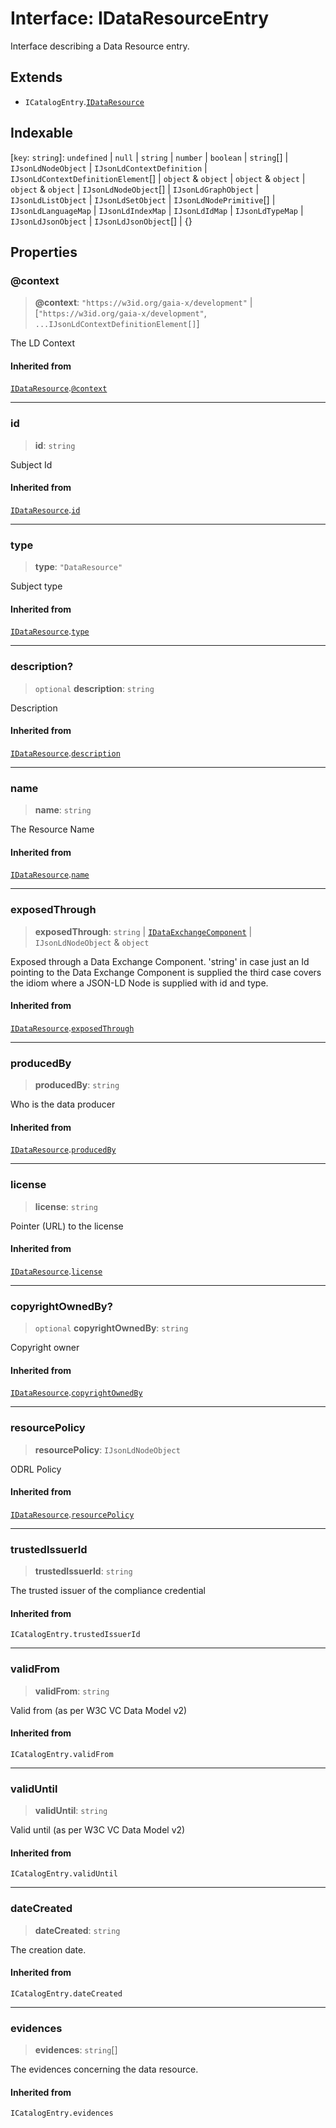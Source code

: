 # Interface: IDataResourceEntry

Interface describing a Data Resource entry.

## Extends

- `ICatalogEntry`.[`IDataResource`](IDataResource.md)

## Indexable

\[`key`: `string`\]: `undefined` \| `null` \| `string` \| `number` \| `boolean` \| `string`[] \| `IJsonLdNodeObject` \| `IJsonLdContextDefinition` \| `IJsonLdContextDefinitionElement`[] \| `object` & `object` \| `object` & `object` \| `object` & `object` \| `IJsonLdNodeObject`[] \| `IJsonLdGraphObject` \| `IJsonLdListObject` \| `IJsonLdSetObject` \| `IJsonLdNodePrimitive`[] \| `IJsonLdLanguageMap` \| `IJsonLdIndexMap` \| `IJsonLdIdMap` \| `IJsonLdTypeMap` \| `IJsonLdJsonObject` \| `IJsonLdJsonObject`[] \| \{\}

## Properties

### @context

> **@context**: `"https://w3id.org/gaia-x/development"` \| \[`"https://w3id.org/gaia-x/development"`, `...IJsonLdContextDefinitionElement[]`\]

The LD Context

#### Inherited from

[`IDataResource`](IDataResource.md).[`@context`](IDataResource.md#@context)

***

### id

> **id**: `string`

Subject Id

#### Inherited from

[`IDataResource`](IDataResource.md).[`id`](IDataResource.md#id)

***

### type

> **type**: `"DataResource"`

Subject type

#### Inherited from

[`IDataResource`](IDataResource.md).[`type`](IDataResource.md#type)

***

### description?

> `optional` **description**: `string`

Description

#### Inherited from

[`IDataResource`](IDataResource.md).[`description`](IDataResource.md#description)

***

### name

> **name**: `string`

The Resource Name

#### Inherited from

[`IDataResource`](IDataResource.md).[`name`](IDataResource.md#name)

***

### exposedThrough

> **exposedThrough**: `string` \| [`IDataExchangeComponent`](IDataExchangeComponent.md) \| `IJsonLdNodeObject` & `object`

Exposed through a Data Exchange Component.
'string' in case just an Id pointing to the Data Exchange Component is supplied
the third case covers the idiom where a JSON-LD Node is supplied with id and type.

#### Inherited from

[`IDataResource`](IDataResource.md).[`exposedThrough`](IDataResource.md#exposedthrough)

***

### producedBy

> **producedBy**: `string`

Who is the data producer

#### Inherited from

[`IDataResource`](IDataResource.md).[`producedBy`](IDataResource.md#producedby)

***

### license

> **license**: `string`

Pointer (URL) to the license

#### Inherited from

[`IDataResource`](IDataResource.md).[`license`](IDataResource.md#license)

***

### copyrightOwnedBy?

> `optional` **copyrightOwnedBy**: `string`

Copyright owner

#### Inherited from

[`IDataResource`](IDataResource.md).[`copyrightOwnedBy`](IDataResource.md#copyrightownedby)

***

### resourcePolicy

> **resourcePolicy**: `IJsonLdNodeObject`

ODRL Policy

#### Inherited from

[`IDataResource`](IDataResource.md).[`resourcePolicy`](IDataResource.md#resourcepolicy)

***

### trustedIssuerId

> **trustedIssuerId**: `string`

The trusted issuer of the compliance credential

#### Inherited from

`ICatalogEntry.trustedIssuerId`

***

### validFrom

> **validFrom**: `string`

Valid from (as per W3C VC Data Model v2)

#### Inherited from

`ICatalogEntry.validFrom`

***

### validUntil

> **validUntil**: `string`

Valid until (as per W3C VC Data Model v2)

#### Inherited from

`ICatalogEntry.validUntil`

***

### dateCreated

> **dateCreated**: `string`

The creation date.

#### Inherited from

`ICatalogEntry.dateCreated`

***

### evidences

> **evidences**: `string`[]

The evidences concerning the data resource.

#### Inherited from

`ICatalogEntry.evidences`
